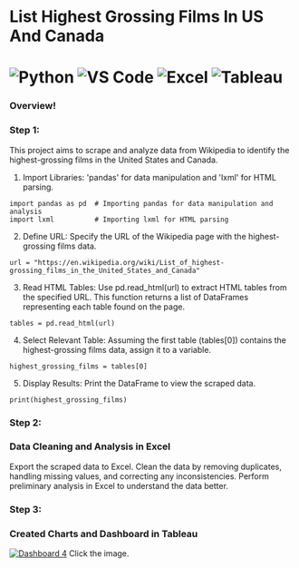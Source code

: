 # List Highest Grossing Films In US And Canada
# ![Python](https://img.shields.io/badge/python-blue?logo=python&logoColor=white) ![VS Code](https://img.shields.io/badge/VS%20Code-blue?logo=visual-studio-code&logoColor=white) ![Excel](https://img.shields.io/badge/Excel-217346?logo=Microsoft%20Excel&logoColor=white) ![Tableau](https://img.shields.io/badge/Tableau-005F99?logo=Tableau&logoColor=white)

### Overview!

### Step 1:
This project aims to scrape and analyze data from Wikipedia to identify the highest-grossing films in the United States and Canada.

1. Import Libraries: 'pandas' for data manipulation and 'lxml' for HTML parsing. 
```
import pandas as pd  # Importing pandas for data manipulation and analysis
import lxml          # Importing lxml for HTML parsing
```
2. Define URL: Specify the URL of the Wikipedia page with the highest-grossing films data.
```
url = "https://en.wikipedia.org/wiki/List_of_highest-grossing_films_in_the_United_States_and_Canada"
```
3. Read HTML Tables: Use pd.read_html(url) to extract HTML tables from the specified URL. This function returns a list of DataFrames representing each table found on the page.
```
tables = pd.read_html(url)
```
4. Select Relevant Table: Assuming the first table (tables[0]) contains the highest-grossing films data, assign it to a variable.
```
highest_grossing_films = tables[0]
```
5. Display Results: Print the DataFrame to view the scraped data.
```
print(highest_grossing_films)
```

### Step 2:
### Data Cleaning and Analysis in Excel

Export the scraped data to Excel.
Clean the data by removing duplicates, handling missing values, and correcting any inconsistencies.
Perform preliminary analysis in Excel to understand the data better.

### Step 3:
### Created Charts and Dashboard in Tableau

[![Dashboard 4](https://github.com/user-attachments/assets/b861aa7a-13c1-4319-8e4a-fd4fec759c43)](https://public.tableau.com/views/Listofhighest-grossingfilmsintheUnitedStatesandCanadacomplete/Dashboard4?:language=en-US&publish=yes&:sid=&:redirect=auth&:display_count=n&:origin=viz_share_link)
Click the image. 
